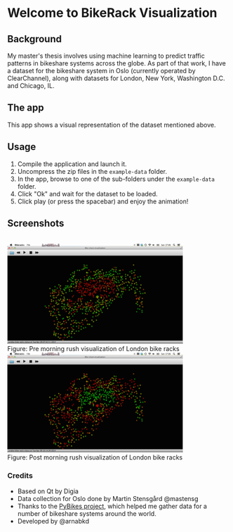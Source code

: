 # Welcome to BikeRack Visualization 

## Background
My master's thesis involves using machine learning to predict traffic patterns in bikeshare systems across the globe. As part of that work, I have a dataset for the bikeshare system in Oslo (currently operated by ClearChannel), along with datasets for London, New York, Washington D.C. and Chicago, IL. 

## The app
This app shows a visual representation of the dataset mentioned above.

## Usage
1. Compile the application and launch it.
2. Uncompress the zip files in the `example-data` folder.
3. In the app, browse to one of the sub-folders under the `example-data` folder.
4. Click "Ok" and wait for the dataset to be loaded.
5. Click play (or press the spacebar) and enjoy the animation!

## Screenshots

<br />
<img src="https://raw.githubusercontent.com/arnabkd/bikes-timeline-qt/gh-pages/screenshots/pre-morning-rush.png" width=400,height=300 />
<br />
Figure: Pre morning rush visualization of London bike racks

<br />
<img src="https://raw.githubusercontent.com/arnabkd/bikes-timeline-qt/gh-pages/screenshots/after-morning-rush.png"
width=400,height=300 />
<br />
Figure: Post morning rush visualization of London bike racks


### Credits
* Based on Qt by Digia
* Data collection for Oslo done by Martin Stensgård @mastensg
* Thanks to the [PyBikes project](https://github.com/eskerda/PyBikes), which helped me gather data for a number of bikeshare systems around the world.
* Developed by @arnabkd
